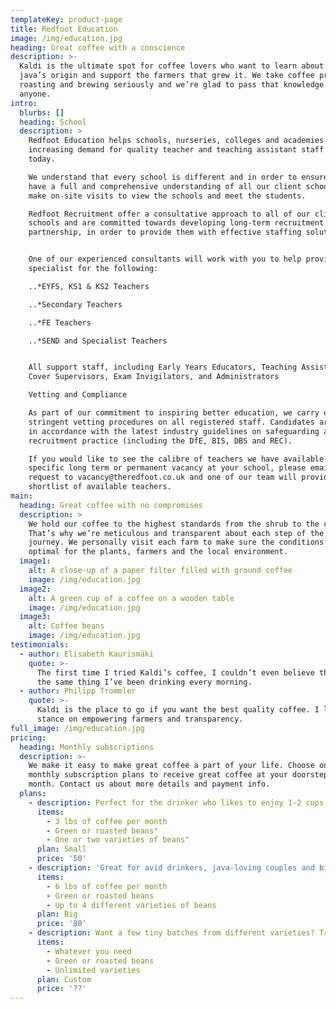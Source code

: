 ```yaml
---
templateKey: product-page
title: Redfoot Education
image: /img/education.jpg
heading: Great coffee with a conscience
description: >-
  Kaldi is the ultimate spot for coffee lovers who want to learn about their
  java’s origin and support the farmers that grew it. We take coffee production,
  roasting and brewing seriously and we’re glad to pass that knowledge to
  anyone.
intro:
  blurbs: []
  heading: School
  description: >
    Redfoot Education helps schools, nurseries, colleges and academies fill the
    increasing demand for quality teacher and teaching assistant staff needed
    today.

    We understand that every school is different and in order to ensure that we
    have a full and comprehensive understanding of all our client schools, we
    make on-site visits to view the schools and meet the students.

    Redfoot Recruitment offer a consultative approach to all of our client
    schools and are committed towards developing long-term recruitment
    partnership, in order to provide them with effective staffing solutions. 


    One of our experienced consultants will work with you to help provide a
    specialist for the following:

    ..*EYFS, KS1 & KS2 Teachers

    ..*Secondary Teachers

    ..*FE Teachers

    ..*SEND and Specialist Teachers


    All support staff, including Early Years Educators, Teaching Assistants,
    Cover Supervisors, Exam Invigilators, and Administrators

    Vetting and Compliance

    As part of our commitment to inspiring better education, we carry out
    stringent vetting procedures on all registered staff. Candidates are vetted
    in accordance with the latest industry guidelines on safeguarding and
    recruitment practice (including the DfE, BIS, DBS and REC).

    If you would like to see the calibre of teachers we have available for a
    specific long term or permanent vacancy at your school, please email your
    request to vacancy@theredfoot.co.uk and one of our team will provide a free
    shortlist of available teachers.
main:
  heading: Great coffee with no compromises
  description: >
    We hold our coffee to the highest standards from the shrub to the cup.
    That’s why we’re meticulous and transparent about each step of the coffee’s
    journey. We personally visit each farm to make sure the conditions are
    optimal for the plants, farmers and the local environment.
  image1:
    alt: A close-up of a paper filter filled with ground coffee
    image: /img/education.jpg
  image2:
    alt: A green cup of a coffee on a wooden table
    image: /img/education.jpg
  image3:
    alt: Coffee beans
    image: /img/education.jpg
testimonials:
  - author: Elisabeth Kaurismäki
    quote: >-
      The first time I tried Kaldi’s coffee, I couldn’t even believe that was
      the same thing I’ve been drinking every morning.
  - author: Philipp Trommler
    quote: >-
      Kaldi is the place to go if you want the best quality coffee. I love their
      stance on empowering farmers and transparency.
full_image: /img/education.jpg
pricing:
  heading: Monthly subscriptions
  description: >-
    We make it easy to make great coffee a part of your life. Choose one of our
    monthly subscription plans to receive great coffee at your doorstep each
    month. Contact us about more details and payment info.
  plans:
    - description: Perfect for the drinker who likes to enjoy 1-2 cups per day.
      items:
        - 3 lbs of coffee per month
        - Green or roasted beans"
        - One or two varieties of beans"
      plan: Small
      price: '50'
    - description: 'Great for avid drinkers, java-loving couples and bigger crowds'
      items:
        - 6 lbs of coffee per month
        - Green or roasted beans
        - Up to 4 different varieties of beans
      plan: Big
      price: '80'
    - description: Want a few tiny batches from different varieties? Try our custom plan
      items:
        - Whatever you need
        - Green or roasted beans
        - Unlimited varieties
      plan: Custom
      price: '??'
---
```


